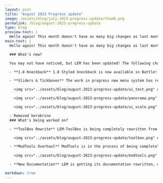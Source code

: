 ```yaml
---
layout: post
title: "August 2023 Progress update"
image: /assets/blog/july-2023-progress-update/thumb.png
permalink: /blog/august-2023-progress-update
type: blog
preview-text: | 
  Hello again! This month doesn't have as many big changes as last month, but some exciting things are being worked on!
main-text: | 
  Hello again! This month doesn't have as many big changes as last month, but some exciting things are being worked on!

  ### What's new?

  You may not have noticed, but LEM has been updated! The following changes are now available:

  - **1.8 Knockback** 1.8 Styled knockback is now available in Battle! By default this is enabled, however it can be disabled in Combat Options by either switching to Modern Combat or disabling it in Custom Combat.

  - **Sliders & Tickboxes** The work in progress new menu system has received some notable updates recently! New types of menu elements are now possible, allowing for more progress to be made with New Menu getting closer to a full release. We're still in the process of adding these new elements to all the places they should exist, but in most places they already exist now!

    <img src="../assets/blog/august-2023-progress-update/ui_test.png" class="pixelated">

    <img src="../assets/blog/august-2023-progress-update/panorama.png" class="pixelated">

    <img src="../assets/blog/august-2023-progress-update/ui_scale.png" class="pixelated">

  - Removed herobrine
  ### What's being worked on?

  - **ToolBox Rewrite** LEM-ToolBox is being completely rewritten from the ground up in Java, designed to avoid the problems that the original ToolBox had that caused it to eventually be unuseable. On top of this, due to it being written in Java it will now be possible to run it on more server hosts!

    <img src="../assets/blog/august-2023-progress-update/toolbox.png" class="pixelated" width="95%" height="95%">

  - **ModTools Overhaul** ModTools is in the process of being completely overhauled! Improved map editor visuals and useability, new submission process, easier installation, and more possibilities for mod creators. None of these changes are in a useable state yet, We'll make sure to make a blogpost for when its all available!
  
    <img src="../assets/blog/august-2023-progress-update/modtools.png" class="pixelated" width="90%" height="90%">

  - **New Documentation** LEM is getting its documentation rewritten, making it easier to find what you're looking for while providing better explanations to questions. You can see the current work in progress version [here!](https://docs.legacyminigames.xyz)

markdown: true
---
```

